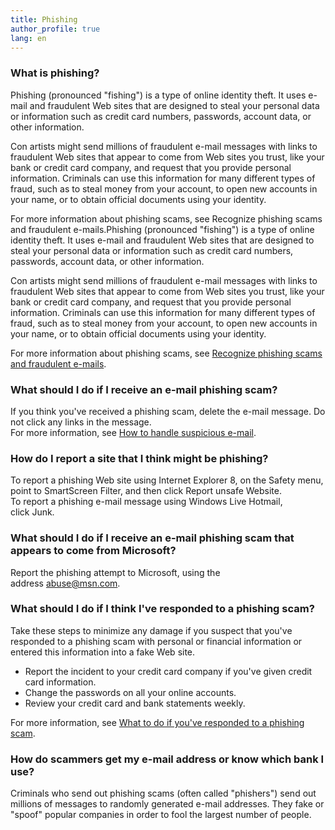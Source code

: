```yaml
---
title: Phishing
author_profile: true
lang: en
---
```

### What is phishing?

Phishing (pronounced "fishing") is a type of online identity theft. It uses e-mail and fraudulent Web sites that are designed to steal your personal data or information such as credit card numbers, passwords, account data, or other information.

Con artists might send millions of fraudulent e-mail messages with links to fraudulent Web sites that appear to come from Web sites you trust, like your bank or credit card company, and request that you provide personal information. Criminals can use this information for many different types of fraud, such as to steal money from your account, to open new accounts in your name, or to obtain official documents using your identity.

For more information about phishing scams, see Recognize phishing scams and fraudulent e-mails.Phishing (pronounced "fishing") is a type of online identity theft. It uses e-mail and fraudulent Web sites that are designed to steal your personal data or information such as credit card numbers, passwords, account data, or other information.

Con artists might send millions of fraudulent e-mail messages with links to fraudulent Web sites that appear to come from Web sites you trust, like your bank or credit card company, and request that you provide personal information. Criminals can use this information for many different types of fraud, such as to steal money from your account, to open new accounts in your name, or to obtain official documents using your identity.

For more information about phishing scams, see [Recognize phishing scams and fraudulent e-mails](/knowledge-base/security/phishing/How-to-recognize-phishing-e-mails-or-links).

### What should I do if I receive an e-mail phishing scam?

If you think you've received a phishing scam, delete the e-mail message. Do not click any links in the message.  
For more information, see [How to handle suspicious e-mail](/knowledge-base/security/spam/how-to-handle-suspicious-e-mail).  

### How do I report a site that I think might be phishing?

To report a phishing Web site using Internet Explorer 8, on the Safety menu, point to SmartScreen Filter, and then click Report unsafe Website.  
To report a phishing e-mail message using Windows Live Hotmail, click Junk.  

### What should I do if I receive an e-mail phishing scam that appears to come from Microsoft?

Report the phishing attempt to Microsoft, using the address [abuse@msn.com](mailto:abuse@msn.com).  

### What should I do if I think I've responded to a phishing scam?

Take these steps to minimize any damage if you suspect that you've responded to a phishing scam with personal or financial information or entered this information into a fake Web site.  

* Report the incident to your credit card company if you've given credit card information.
* Change the passwords on all your online accounts.
* Review your credit card and bank statements weekly.

For more information, see [What to do if you've responded to a phishing scam](/knowledge-base/security/phishing/after-phishing).  

### How do scammers get my e-mail address or know which bank I use?

Criminals who send out phishing scams (often called "phishers") send out millions of messages to randomly generated e-mail addresses. They fake or "spoof" popular companies in order to fool the largest number of people.
